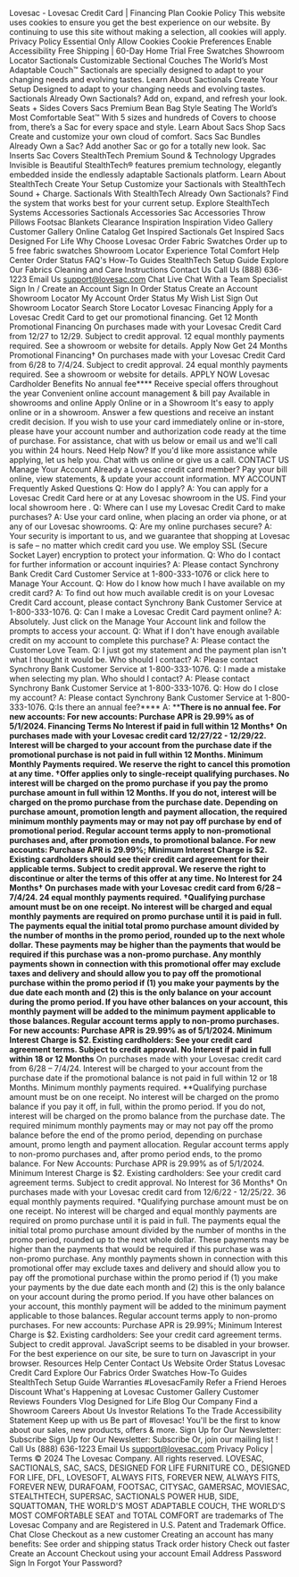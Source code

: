 Lovesac - Lovesac Credit Card | Financing Plan
Cookie Policy
This website uses cookies to ensure you get the best experience on our website. By continuing to use this site without making a selection, all cookies will apply.
Privacy Policy
Essential Only
Allow Cookies
Cookie Preferences
Enable Accessibility
Free Shipping
|
60-Day Home Trial
Free Swatches
Showroom Locator
Sactionals
Customizable Sectional Couches
The World’s Most Adaptable Couch™
Sactionals are specially designed to adapt to
your changing needs and evolving tastes.
Learn About Sactionals
Create Your Setup
Designed to adapt to your changing needs and evolving tastes.
Sactionals
Already Own Sactionals?
Add on, expand, and refresh your look.
Seats + Sides
Covers
Sacs
Premium Bean Bag Style Seating
The World’s Most Comfortable Seat™
With 5 sizes and hundreds of Covers to choose from, there’s a Sac for every space and style.
Learn About Sacs
Shop Sacs
Create and customize your own cloud of comfort.
Sacs
Sac Bundles
Already Own a Sac?
Add another Sac or go for a totally new look.
Sac Inserts
Sac Covers
StealthTech
Premium Sound & Technology Upgrades
Invisible is Beautiful
StealthTech® features premium technology, elegantly embedded inside the endlessly adaptable Sactionals platform.
Learn About StealthTech
Create Your Setup
Customize your Sactionals with StealthTech Sound + Charge.
Sactionals With StealthTech
Already Own Sactionals?
Find the system that works best for your current setup.
Explore StealthTech Systems
Accessories
Sactionals Accessories
Sac Accessories
Throw Pillows
Footsac Blankets
Clearance
Inspiration
Inspiration
Video Gallery
Customer Gallery
Online Catalog
Get Inspired Sactionals
Get Inspired Sacs
Designed For Life
Why Choose Lovesac
Order Fabric Swatches
Order up to 5 free fabric swatches
Showroom Locator
Experience Total Comfort
Help Center
Order Status
FAQ's
How-To Guides
StealthTech Setup Guide
Explore Our Fabrics
Cleaning and Care Instructions
Contact Us
Call Us
(888) 636-1223
Email Us
support@lovesac.com
Chat Live
Chat With a Team Specialist
Sign In / Create an Account
Sign In
Order Status
Create an Account
Showroom Locator
My Account
Order Status
My Wish List
Sign Out
Showroom Locator
Search
Store Locator
Lovesac Financing
Apply for a Lovesac Credit Card
to get our promotional financing.
Get 12 Month Promotional Financing
On purchases made with your Lovesac Credit Card from 12/27 to 12/29. Subject to credit approval. 12 equal monthly payments required. See a showroom or
website
for details.
Apply Now
Get 24 Months Promotional Financing†
On purchases made with your Lovesac Credit Card from 6/28 to 7/4/24. Subject to credit approval. 24 equal monthly payments required.
See a
showroom
or
website
for details.
APPLY NOW
Lovesac Cardholder Benefits
No annual fee****
Receive special offers throughout the year
Convenient online account management & bill pay
Available in showrooms and online
Apply Online or in a Showroom
It's easy to apply online or in a showroom. Answer a few questions and receive an instant credit decision. If you wish to use your card immediately online or in-store, please have your account number and authorization code ready at the time of purchase. For assistance, chat with us below or
email
us and we'll call you within 24 hours.
Need Help Now?
If you'd like more assistance while applying, let us help you. Chat with us online or give us a call.
CONTACT US
Manage Your Account
Already a Lovesac credit card member? Pay your bill online, view statements, & update your account information.
MY ACCOUNT
Frequently Asked Questions
Q:
How do I apply?
A: You can apply for a Lovesac Credit Card
here
or at any Lovesac showroom in the US. Find your local showroom
here
.
Q:
Where can I use my Lovesac Credit Card to make purchases?
A: Use your card online, when placing an order via phone, or at any of our Lovesac showrooms.
Q:
Are my online purchases secure?
A: Your security is important to us, and we guarantee that shopping at Lovesac is safe – no matter which credit card you use. We employ SSL (Secure Socket Layer) encryption to protect your information.
Q:
Who do I contact for further information or account inquiries?
A: Please contact Synchrony Bank Credit Card Customer Service at 1-800-333-1076 or click
here
to Manage Your Account.
Q:
How do I know how much I have available on my credit card?
A: To find out how much available credit is on your Lovesac Credit Card account, please contact Synchrony Bank Customer Service at 1-800-333-1076.
Q:
Can I make a Lovesac Credit Card payment online?
A: Absolutely. Just click on the
Manage Your Account
link and follow the prompts to access your account.
Q:
What if I don't have enough available credit on my account to complete this
purchase?
A: Please
contact
the Customer Love Team.
Q:
I just got my statement and the payment plan isn't what I thought it would be.
Who should I contact?
A: Please contact Synchrony Bank Customer Service at 1-800-333-1076.
Q:
I made a mistake when selecting my plan. Who should I contact?
A: Please contact Synchrony Bank Customer Service at 1-800-333-1076.
Q:
How do I close my account?
A: Please contact Synchrony Bank Customer Service at 1-800-333-1076.
Q:Is there an annual fee?****
A: ****There is no annual fee. For new accounts: For new accounts: Purchase APR is 29.99% as of 5/1/2024.
Financing Terms
No Interest if paid in full within 12 Months†
On purchases made with your Lovesac credit card 12/27/22 - 12/29/22. Interest will be charged to your account from the purchase date if the promotional purchase is not paid in full within 12 Months. Minimum Monthly Payments required. We reserve the right to cancel this promotion at any time.
†Offer applies only to single-receipt qualifying purchases. No interest will be charged on the promo purchase if you pay the promo purchase amount in full within 12 Months. If you do not, interest will be charged on the promo purchase from the purchase date. Depending on purchase amount, promotion length and payment allocation, the required minimum monthly payments may or may not pay off purchase by end of promotional period. Regular account terms apply to non-promotional purchases and, after promotion ends, to promotional balance. For new accounts: Purchase APR is 29.99%; Minimum Interest Charge is $2. Existing cardholders should see their credit card agreement for their applicable terms. Subject to credit approval. We reserve the right to discontinue or alter the terms of this offer at any time.
No Interest for 24 Months†
On purchases made with your Lovesac credit card from 6/28 – 7/4/24. 24 equal monthly payments required.
†Qualifying purchase amount must be on one receipt. No interest will be charged and equal monthly payments are required on promo purchase until it is paid in full. The payments equal the initial total promo purchase amount divided by the number of months in the promo period, rounded up to the next whole dollar. These payments may be higher than the payments that would be required if this purchase was a non-promo purchase. Any monthly payments shown in connection with this promotional offer may exclude taxes and delivery and should allow you to pay off the promotional purchase within the promo period if (1) you make your payments by the due date each month and (2) this is the only balance on your account during the promo period. If you have other balances on your account, this monthly payment will be added to the minimum payment applicable to those balances. Regular account terms apply to non-promo purchases. For new accounts: Purchase APR is 29.99% as of 5/1/2024. Minimum Interest Charge is $2. Existing cardholders: See your credit card agreement terms. Subject to credit approval.
No Interest if paid in full within 18 or 12 Months**
On purchases made with your Lovesac credit card from 6/28 – 7/4/24. Interest will be charged to your account from the purchase date if the promotional balance is not paid in full within 12 or 18 Months. Minimum monthly payments required.
**Qualifying purchase amount must be on one receipt. No interest will be charged on the promo balance if you pay it off, in full, within the promo period. If you do not,  interest will be charged on the promo balance from the purchase date. The required minimum monthly payments may or may not pay off the promo balance before the end of the promo period, depending on purchase amount, promo length and payment allocation. Regular account terms apply to non-promo purchases and, after promo period ends, to the promo balance. For New Accounts: Purchase APR is 29.99% as of 5/1/2024. Minimum Interest Charge is $2. Existing cardholders: See your credit card agreement terms. Subject to credit approval.
No Interest for 36 Months†
On purchases made with your Lovesac credit card from 12/6/22 - 12/25/22. 36 equal monthly payments required.
†Qualifying purchase amount must be on one receipt. No interest will be charged and equal monthly payments are required on promo purchase until it is paid in full. The payments equal the initial total promo purchase amount divided by the number of months in the promo period, rounded up to the next whole dollar. These payments may be higher than the payments that would be required if this purchase was a non-promo purchase. Any monthly payments shown in connection with this promotional offer may exclude taxes and delivery and should allow you to pay off the promotional purchase within the promo period if (1) you make your payments by the due date each month and (2) this is the only balance on your account during the promo period. If you have other balances on your account, this monthly payment will be added to the minimum payment applicable to those balances. Regular account terms apply to non-promo purchases. For new accounts: Purchase APR is 29.99%; Minimum Interest Charge is $2. Existing cardholders: See your credit card agreement terms. Subject to credit approval.
JavaScript seems to be disabled in your browser.
For the best experience on our site, be sure to turn on Javascript in your browser.
Resources
Help Center
Contact Us
Website Order Status
Lovesac Credit Card
Explore Our Fabrics
Order Swatches
How-To Guides
StealthTech Setup Guide
Warranties
#LovesacFamily
Refer a Friend
Heroes Discount
What's Happening at Lovesac
Customer Gallery
Customer Reviews
Founders Vlog
Designed for Life Blog
Our Company
Find a Showroom
Careers
About Us
Investor Relations
To the Trade
Accessibility Statement
Keep up with us
Be part of #lovesac! You'll be the first to know about our sales, new products, offers & more.
Sign Up for Our Newsletter:
Subscribe
Sign Up for Our Newsletter: Subscribe
Or,
join our mailing list
!
Call Us
(888) 636-1223
Email Us
support@lovesac.com
Privacy Policy
|
Terms
© 2024 The Lovesac Company. All rights reserved.
LOVESAC, SACTIONALS, SAC, SACS, DESIGNED FOR LIFE FURNITURE CO., DESIGNED FOR LIFE, DFL, LOVESOFT, ALWAYS FITS, FOREVER NEW, ALWAYS FITS, FOREVER NEW, DURAFOAM, FOOTSAC, CITYSAC, GAMERSAC, MOVIESAC, STEALTHTECH, SUPERSAC, SACTIONALS POWER HUB, SIDE, SQUATTOMAN, THE WORLD'S MOST ADAPTABLE COUCH, THE WORLD'S MOST COMFORTABLE SEAT and TOTAL COMFORT are trademarks of The Lovesac Company and are Registered in U.S. Patent and Trademark Office.
Chat
Close
Checkout as a new customer
Creating an account has many benefits:
See order and shipping status
Track order history
Check out faster
Create an Account
Checkout using your account
Email Address
Password
Sign In
Forgot Your Password?